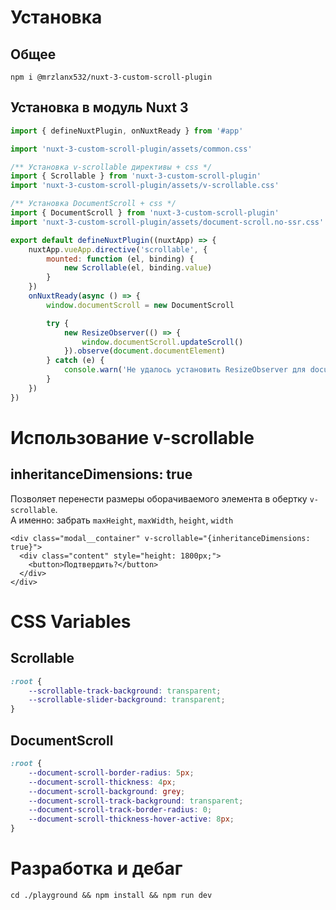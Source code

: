# Установка

## Общее
`npm i @mrzlanx532/nuxt-3-custom-scroll-plugin`

## Установка в модуль Nuxt 3
```js
import { defineNuxtPlugin, onNuxtReady } from '#app'

import 'nuxt-3-custom-scroll-plugin/assets/common.css'

/** Установка v-scrollable директивы + css */
import { Scrollable } from 'nuxt-3-custom-scroll-plugin'
import 'nuxt-3-custom-scroll-plugin/assets/v-scrollable.css'

/** Установка DocumentScroll + css */
import { DocumentScroll } from 'nuxt-3-custom-scroll-plugin'
import 'nuxt-3-custom-scroll-plugin/assets/document-scroll.no-ssr.css'

export default defineNuxtPlugin((nuxtApp) => {
    nuxtApp.vueApp.directive('scrollable', {
        mounted: function (el, binding) {
            new Scrollable(el, binding.value)
        }
    })
    onNuxtReady(async () => {
        window.documentScroll = new DocumentScroll

        try {
            new ResizeObserver(() => {
                window.documentScroll.updateScroll()
            }).observe(document.documentElement)
        } catch (e) {
            console.warn('Не удалось установить ResizeObserver для document')
        }
    })
})
```
# Использование v-scrollable

## inheritanceDimensions: true
Позволяет перенести размеры оборачиваемого элемента в обертку `v-scrollable`.  
А именно: забрать `maxHeight`, `maxWidth`, `height`, `width`
```vue
<div class="modal__container" v-scrollable="{inheritanceDimensions: true}">
  <div class="content" style="height: 1800px;">
    <button>Подтвердить?</button>
  </div>
</div>
```



# CSS Variables

## Scrollable
```css
:root {
    --scrollable-track-background: transparent;
    --scrollable-slider-background: transparent;    
}
```

## DocumentScroll
```css
:root {
    --document-scroll-border-radius: 5px;
    --document-scroll-thickness: 4px;
    --document-scroll-background: grey;
    --document-scroll-track-background: transparent;
    --document-scroll-track-border-radius: 0;
    --document-scroll-thickness-hover-active: 8px;    
}
```

# Разработка и дебаг
`cd ./playground && npm install && npm run dev`
